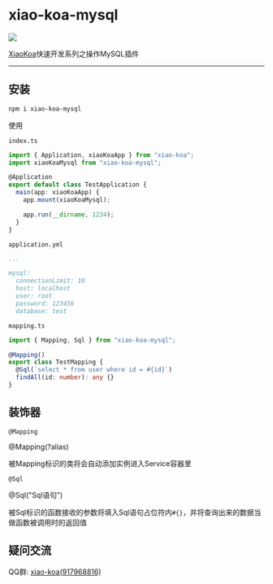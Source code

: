 # xiao-koa-mysql

   <a href="https://www.npmjs.com/package/xiao-koa-mysql">
    <img src="https://img.shields.io/npm/v/xiao-koa-mysql.svg">
  </a>



<a target="_blank" href="https://gitee.com/xuanxiaoqian/xiao-koa">XiaoKoa</a>快速开发系列之操作MySQL插件 

<hr />



## 安装

~~~sh
npm i xiao-koa-mysql
~~~



使用

`index.ts`

~~~ts
import { Application, xiaoKoaApp } from "xiao-koa";
import xiaoKoaMysql from "xiao-koa-mysql";

@Application
export default class TestApplication {
  main(app: xiaoKoaApp) {
    app.mount(xiaoKoaMysql);

    app.run(__dirname, 1234);
  }
}
~~~



`application.yml`

~~~yaml
...

mysql:
  connectionLimit: 10
  host: localhost
  user: root
  password: 123456
  database: test
~~~





`mapping.ts`

~~~ts
import { Mapping, Sql } from "xiao-koa-mysql";

@Mapping()
export class TestMapping {
  @Sql(`select * from user where id = #{id}`)
  findAll(id: number): any {}
}
~~~





## 装饰器

`@Mapping`

@Mapping(?alias)

被Mapping标识的类将会自动添加实例进入Service容器里



`@Sql`

@Sql("Sql语句")

被Sql标识的函数接收的参数将填入Sql语句占位符内`#{}`，并将查询出来的数据当做函数被调用时的返回值



## 疑问交流

QQ群: <a target="_blank" href="https://qm.qq.com/cgi-bin/qm/qr?k=HlKQBtl0Z6aZIrJ7LdY2XEH7-whn5Cn9&jump_from=webapi&authKey=Nyq0s9BesdTQYHlMMz854uAYhjR3VvL2QEOUUF/51rzIETlh/43E5Yr8Eg53tWE4">xiao-koa(917968816)</a>